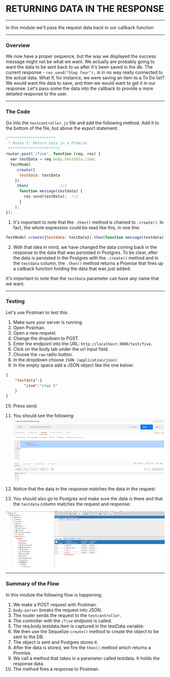 # RETURNING DATA IN THE RESPONSE
---
In this module we'll pass the request data back in our callback function

<hr />

### Overview
We now have a proper sequence, but the way we displayed the success message might not be what we want. We actually are probably going to want the data to be sent back to us after it's been saved in the db. The current response - `res.send("Step four");` is in no way really connected to the actual data. What if, for instance, we were saving an item to a To Do list? We would want the data to save, and then we would want to get it in our response. Let's pass some the data into the callback to provide a more detailed response to the user.

<hr>

### The Code
Go into the `testcontroller.js` file and add the following method. Add it to the bottom of the file, but above the export statement. 

```js
/*********************
 * Route 5: Return data in a Promise
 **********************/
router.post('/five', function (req, res) {
  var testData = req.body.testdata.item;
  TestModel
    .create({
      testdata: testData
    })
    .then(              //1
      function message(testdata) {
        res.send(testData);  //2
      }
    );
});
```
1. It's important to note that the `.then()` method is chained to `.create()`. In fact, the whole expression could be read like this, in one line:
```js
TestModel.create({testdata: testData}).then(function message(testdata) { res.send(testData);});
```

2. With that idea in mind, we have changed the data coming back in the response to the data that was persisted in Postgres. To be clear, after the data is persisted in the Postgres with the `.create()` method and in the `testdata` column, the `.then()` method returns a Promise that fires up a callback function holding the data that was just added. 

It's important to note that the `testData` parameter can have any name that we want.  

<hr >

### Testing
Let's use Postman to test this:
1. Make sure your server is running.
2. Open Postman.
3. Open a new request. 
4. Change the dropdown to POST.
5. Enter the endpoint into the URL: `http://localhost:3000/test/five`.
6. Click on the body tab under the url input field.
7. Choose the `raw` radio button. 
8. In the dropdown choose `JSON (application/json)`.
9. In the empty space add a JSON object like the one below:

```json
{
    "testdata":{
        "item":"step 5"
    }
}
```
10. Press send.
11. You should see the following:
![screenshot](assets/05-postman.PNG)

12. Notice that the data in the response matches the data in the request. 
13. You should also go to Postgres and make sure the data is there and that the `testdata` column matches the request and response:

![screenshot](assets/05-pg-admin.PNG)

<hr />


### Summary of the Flow
In this module the following flow is happening:
1. We make a POST request with Postman.
2. `body-parser` breaks the request into JSON.
3. The router sends the request to the `testcontroller`.
4. The controller with the `/five` endpoint is called.
5. The req.body.testdata.item is captured in the testData variable. 
6. We then use the Sequelize `create()` method to create the object to be sent to the DB.
7. The object is sent and Postgres stores it. 
8. After the data is stored, we fire the `then()` method which returns a Promise.
9. We call a method that takes in a parameter called testdata. It holds the response data.
10. The method fires a response to Postman.

